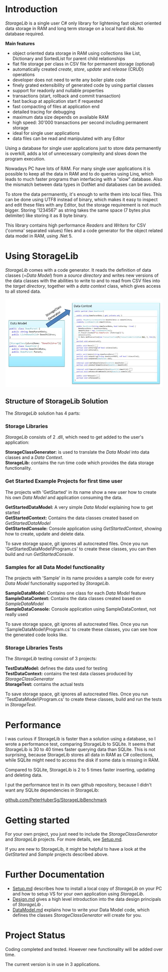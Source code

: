 # Introduction
*StorageLib* is a single user C# only library for lightening fast object oriented data storage in RAM and 
long term storage on a local hard disk. No database required.

**Main features**
* object oriented data storage in RAM using collections like List, Dictionary and SortedList 
for parent child relationships
* flat file storage per class in CSV file for permanent storage (optional)
* automatically created *create*, *store*, *update* and *release* (CRUD) operations
* developer does not need to write any boiler plate code
* finely grated extensibility of generated code by using partial classes
* support for readonly and nullable properties
* transactions (start, rollback and commit transaction)
* fast backup at application start if requested
* fast compacting of files at application end
* detailed tracing for debugging
* maximum data size depends on available RAM
* high speed: 30'000 transactions per second including permanent storage
* ideal for single user applications
* data files can be read and manipulated with any Editor

Using a database for single user applications just to store data permanently is overkill, adds 
a lot of unnecessary complexity and slows down the program execution.

Nowadays PC have lots of RAM. For many single user applications it is possible to keep all the 
data in RAM and to do queries using Linq, which leads to much faster programs than interfacing 
with a "slow" database. Also the mismatch between data types in DotNet and databases
can be avoided.

To store the data permanently, it's enough to write them into local files. This can be done using 
UTF8 instead of binary, which makes it easy to inspect and edit these files with any Editor, but 
the storage requirement is not much bigger. Storing '1234567' as string takes the same space 
(7 bytes plus delimiter) like storing it as 8 byte binary.

This library contains high performance *Readers* and *Writers* for CSV ('comma' separated values) 
files and a code generator for the object related data model in RAM, using .Net 5.


# Using StorageLib
*StorageLib* comes with a code generator. It reads the definition of data classes (=*Data 
Model*) from a *source directory* and writes new versions of the data classes with the 
abilities to write to and to read from CSV files into the *target directory*, together with 
a *data context* class, which gives access to all stored data.

![](Generator.jpg)


## Structure of StorageLib Solution

The *StorageLib* solution has 4 parts:

### Storage Libraries
*StorageLib* consists of 2 .dll, which need to get added to the user's application:

**StorageClassGenerator:** is used to translate the *Data Model* into data classes and a *Data Context*.  
**StorageLib:** contains the run time code which provides the data storage functionality. 

### Get Started Example Projects for first time user
The projects with 'GetStarted' in its name show a new user how to create his own *Data Model* 
and application consuming the data.

**GetStartedDataModel:** A very simple *Data Model* explaining how to get started  
**GetStartedContext:** Contains the data classes created based on *GetStartedDataModel*  
**GetStartedConsole:** Console application using *GetStartedContext*, showing how to create, 
update and delete data. 

To save storage space, git ignores all autocreated files. Once you run 
'GetStartedDataModel\Program.cs' to create these classes, you can then build and run 
*GetStartedConsole*.

### Samples for all Data Model functionality
The projects with 'Sample' in its name provides a sample code for every *Data Model* 
functionality supported by *StorageLib*.

**SampleDataModel:** Contains one class for each *Data Model* feature  
**SampleDataContext:** Contains the data classes created based on *SampleDataModel*  
**SampleDataConsole:** Console application using SampleDataContext, not really used 

To save storage space, git ignores all autocreated files. Once you run 
'SampleDataModel\Program.cs' to create these classes, you can see how the generated 
code looks like.

### Storage Libraries Tests
The *StorageLib* testing consist of 3 projects:

**TestDataModel:** defines the data used for testing  
**TestDataContext:** contains the test data classes produced by *StorageClassGenerator*  
**StorageTest:**  contains the actual tests

To save storage space, git ignores all autocreated files. Once you run 
'TestDataModel\Program.cs' to create these classes, build and run the tests in
*StorageTest*.


# Performance
I was curious if StorageLib is faster than a solution using a database, so I 
wrote a performance test, comparing StorageLib to SQLite. It seems that 
StorageLib is 30 to 40 times faster querying data than SQLite. This is not 
surprising, because StorageLib stores all data in RAM as C# collections, while 
SQLite might need to access the disk if some data is missing in RAM.

Compared to SQLite, StorageLib is 2 to 5 times faster inserting, updating and 
deleting data.

I put the performance test in its own github repository, because I didn't want 
any SQLite dependencies in StorageLib:

[github.com/PeterHuberSg/StorageLibBenchmark](https://github.com/PeterHuberSg/StorageLibBenchmark)


# Getting started
For your own project, you just need to include the *StorageClassGenerator* and 
*StorageLib* projects. For more details, see [Setup.md](Setup.md).

If you are new to StorageLib, it might be helpful to have a look at the *GetStarted* 
and *Sample* projects described above.


# Further Documentation
* [Setup.md](Setup.md) describes how to install a local copy of *StorageLib* on your PC and how to setup VS for your own application using *StorageLib*.
* [Design.md](Design.md) gives a high level introduction into the data design principals of *StorageLib* .
* [DataModel.md](DataModel.md) explains how to write your Data Model code, which defines the classes *StorageClassGenerator* will create for you.


# Project Status
Coding completed and tested. However new functionality will be added over time.
 
The current version is in use in 3 applications.

 

